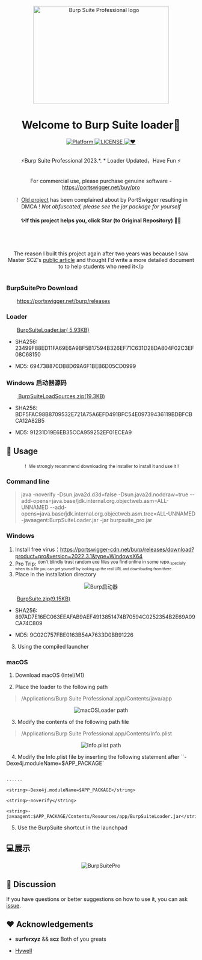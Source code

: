 <p align="center"><img src="https://portswigger.net/burp/communitydownload/images/burp-pro-logo.svg" alt="Burp Suite Professional logo" width="360" height="260"></p>

<h1 align="center">Welcome to Burp Suite loader👋</h1>

<div align="center">
  <!-- Platform -->
  <a href="Platform">
    <img src="https://img.shields.io/badge/Platform-Windows%E3%80%81Linux%E3%80%81macOS-green?color=gerrn&style=flat-square" alt="Platform">
  </a>
  <!-- License -->
  <a href="LICENSE">
    <img src="https://img.shields.io/github/license/x-Ai/BurpSuite?color=gerrn&style=flat-square" alt="LICENSE">
  </a>
  <!-- ❤︎ -->
  <a href="❤︎">
    <img src="https://img.shields.io/badge/❤︎-致敬永远好奇的心-green?color=gerrn&style=flat-square" alt="❤︎">
  </a>
</div>
<br>

<div align="center">

  ⚡️Burp Suite Professional 2023.*. * Loader Updated，Have Fun ⚡️<br><br>

For commercial use, please purchase genuine software - https://portswigger.net/buy/pro<br>

  ！ <a href="https://github.com/x-Ai/BurpSuiteLoader" >Old project</a> has been complained about by PortSwigger resulting in DMCA ! *Not obfuscated, please see the jar package for yourself*

</div>


#### **<p align="center" >✨If this project helps you, click Star (to Original Repository) 🥰✨</p>**



<h1 align="center"></h1>

<br><p align="center" >The reason I built this project again after two years was because I saw Master SCZ's <a href="https://mp.weixin.qq.com/s/4KXxKdnPeWqsEsylObhg8w">public article</a> and thought I'd write a more detailed document to to help students who need it</p

<h1 align="center"></h1>



### BurpSuitePro Download


&ensp;&ensp;&ensp;&ensp;https://portswigger.net/burp/releases


### Loader


&ensp;&ensp;&ensp;&ensp;<a href="https://raw.githubusercontent.com/x-Ai/BurpSuite/main/BurpSuiteLoader.jar">BurpSuiteLoader.jar( 5.93KB)</a>

- SHA256: 23499F88ED11FA69E6A9BF5B17594B326EF71C631D28DA804F02C3EF08C68150

- MD5: 694738870DB8D69A6F1BEB6D05CD0999


### Windows 启动器源码

&ensp;&ensp;&ensp;&ensp;<a href="https://raw.githubusercontent.com/x-Ai/BurpSuite/main/BurpSuiteLoadSources.zip"> BurpSuiteLoadSources.zip(19.3KB)</a>

- SHA256: BDF5FAC98B8709532E721A75A6EFD491BFC54E09739436119BDBFCBCA12A82B5

- MD5: 91231D19E6EB35CCA959252EF01ECEA9


## 🚀 Usage


<div align="center">

  <sub>！ We strongly recommend downloading the installer to install it and use it ! </sub>

</div>


### Command line

> java -noverify -Dsun.java2d.d3d=false -Dsun.java2d.noddraw=true --add-opens=java.base/jdk.internal.org.objectweb.asm=ALL-UNNAMED --add-opens=java.base/jdk.internal.org.objectweb.asm.tree=ALL-UNNAMED -javaagent:BurpSuiteLoader.jar -jar burpsuite_pro.jar

### Windows

1. Install free virus：https://portswigger-cdn.net/burp/releases/download?product=pro&version=2022.3.1&type=WindowsX64
2. Pro Trip: <sup>don't blindly trust random exe files you find online in some repo.<sub>specially when its a file you can get yourself by looking up the real URL and downloading from there </sub> </sup>
3. Place in the installation directory


<p align="center"><img src="/static/Launch.png" alt="Burp启动器"></p>

&ensp;&ensp;&ensp;&ensp;<a href="https://raw.githubusercontent.com/x-Ai/BurpSuite/main/BurpSuite.zip">BurpSuite.zip(9.15KB)</a>


- SHA256: 897AD7E16EC063EEAFAB9AEF4913851474B70594C0252354B2E69A09CA74C809

- MD5: 9C02C757FBE0163B54A7633D0BB91226


&ensp;&ensp;3. Using the compiled launcher


### macOS

1. Download macOS (Intel/M1)

2. Place the loader to the following path

> /Applications/Burp Suite Professional.app/Contents/java/app


<p align="center"><img src="/static/macOSLoader路径.png" alt=" macOSLoader path"></p>


&ensp;&ensp;3. Modify the contents of the following path file


> /Applications/Burp Suite Professional.app/Contents/Info.plist

<p align="center"><img src="/static/InfoPlistpath.png" alt="Info.plist path"></p>


&ensp;&ensp;4. Modify the Info.plist file by inserting the following statement after ``<string>-Dexe4j.moduleName=$APP_PACKAGE</string>`


```

......

<string>-Dexe4j.moduleName=$APP_PACKAGE</string>

<string>-noverify</string>

<string>-javaagent:$APP_PACKAGE/Contents/Resources/app/BurpSuiteLoader.jar</string>

```

&ensp;&ensp;5. Use the BurpSuite shortcut in the launchpad

## 💻展示


<p align="center"><img src="/static/Main.png" alt="BurpSuitePro"></p>



## 📝 Discussion


If you have questions or better suggestions on how to use it, you can ask [issue](https://github.com/x-Ai/BurpSuite/issues).


## ❤️ Acknowledgements 


- **surferxyz** && **scz** Both of you greats

- <a href="https://github.com/Hywell">Hywell</a> 


